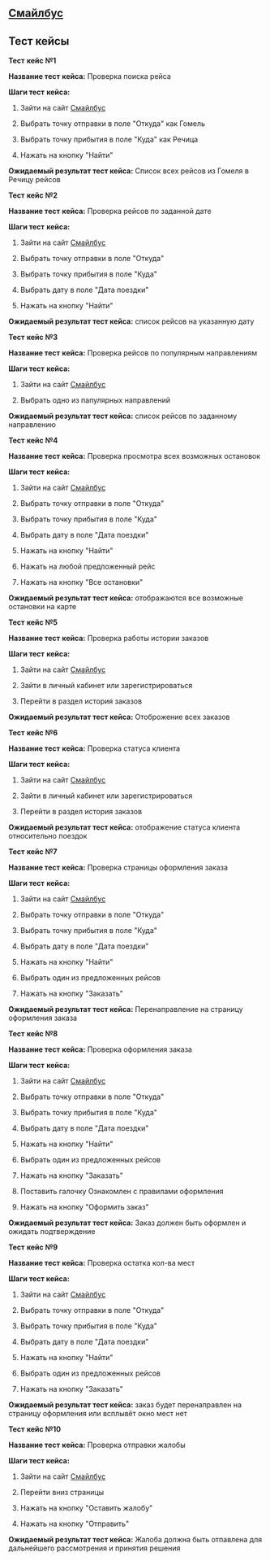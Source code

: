 ## **[Смайлбус](https://618.by/)**

## **Тест кейсы**

**Тест** **кейс №1**

**Название тест** **кейса:** Проверка поиска рейса

**Шаги тест** **кейса:**

1. Зайти на сайт [Смайлбус](https://618.by/)

2. Выбрать точку отправки в поле "Откуда" как Гомель

3. Выбрать точку прибытия в поле "Куда" как Речица

4. Нажать на кнопку "Найти"

**Ожидаемый результат тест кейса:**  Список всех рейсов из Гомеля в Речицу рейсов



**Тест** **кейс №2**

**Название тест** **кейса:** Проверка рейсов по заданной дате

**Шаги тест** **кейса:**

1. Зайти на сайт [Смайлбус](https://618.by/)

2. Выбрать точку отправки в поле "Откуда"

3. Выбрать точку прибытия в поле "Куда"

4. Выбрать дату в поле "Дата поездки"

5. Нажать на кнопку "Найти"

**Ожидаемый результат тест кейса:** список рейсов на указанную дату



**Тест** **кейс №3**

**Название тест** **кейса:** Проверка рейсов по популярным направлениям

**Шаги тест** **кейса:**

1. Зайти на сайт [Смайлбус](https://618.by/)

2. Выбрать одно из папулярных направлений

**Ожидаемый результат тест кейса:** список рейсов по заданному направлению



**Тест** **кейс №4**

**Название тест** **кейса:** Проверка просмотра всех возможных остановок

**Шаги тест** **кейса:**

1. Зайти на сайт [Смайлбус](https://618.by/)

2. Выбрать точку отправки в поле "Откуда"

3. Выбрать точку прибытия в поле "Куда"

4. Выбрать дату в поле "Дата поездки"

5. Нажать на кнопку "Найти"

6. Нажать на любой предложенный рейс

7. Нажать на кнопку "Все остановки"


**Ожидаемый результат тест кейса:** отображаются все возможные остановки на карте



**Тест** **кейс №5**

**Название тест** **кейса:** Проверка работы истории заказов

**Шаги тест** **кейса:**

1. Зайти на сайт [Смайлбус](https://618.by/)

2. Зайти в личный кабинет или зарегистрироваться 

3. Перейти в раздел история заказов

**Ожидаемый результат тест кейса:** Отоброжение всех заказов



**Тест** **кейс №6**

**Название тест** **кейса:** Проверка статуса клиента

**Шаги тест** **кейса:**

1. Зайти на сайт [Смайлбус](https://618.by/)

2. Зайти в личный кабинет или зарегистрироваться 

3. Перейти в раздел история заказов

**Ожидаемый результат тест кейса:** отображение статуса клиента относительно поездок



**Тест** **кейс №7**

**Название тест** **кейса:** Проверка страницы оформления заказа

**Шаги тест** **кейса:**

1. Зайти на сайт [Смайлбус](https://618.by/)

2. Выбрать точку отправки в поле "Откуда"

3. Выбрать точку прибытия в поле "Куда"

4. Выбрать дату в поле "Дата поездки"

5. Нажать на кнопку "Найти"

6. Выбрать один из предложенных рейсов

7. Нажать на кнопку "Заказать"

**Ожидаемый результат тест кейса:** Перенаправление на страницу оформления заказа 



**Тест** **кейс №8**

**Название тест** **кейса:** Проверка оформления заказа

**Шаги тест** **кейса:**

1. Зайти на сайт [Смайлбус](https://618.by/)

2. Выбрать точку отправки в поле "Откуда"

3. Выбрать точку прибытия в поле "Куда"

4. Выбрать дату в поле "Дата поездки"

5. Нажать на кнопку "Найти"

6. Выбрать один из предложенных рейсов

7. Нажать на кнопку "Заказать"

8. Поставить галочку Ознакомлен с правилами оформления

9. Нажать на кнопку "Оформить заказ"

**Ожидаемый результат тест кейса:** Заказ должен быть оформлен и ожидать подтверждение 



**Тест** **кейс №9**

**Название тест** **кейса:** Проверка остатка кол-ва мест 

**Шаги тест кейса:**

1. Зайти на сайт [Смайлбус](https://618.by/)

2. Выбрать точку отправки в поле "Откуда"

3. Выбрать точку прибытия в поле "Куда"

4. Выбрать дату в поле "Дата поездки"

5. Нажать на кнопку "Найти"

6. Выбрать один из предложенных рейсов

7. Нажать на кнопку "Заказать"

**Ожидаемый результат тест кейса:** заказ будет перенаправлен на страницу оформления или всплывёт окно мест нет



**Тест** **кейс №10**

**Название тест** **кейса:** Проверка отправки жалобы

**Шаги тест кейса:**

1. Зайти на сайт [Смайлбус](https://618.by/)

2. Перейти вниз страницы

3. Нажать на кнопку "Оставить жалобу"

4. Нажать на кнопку "Отправить"

**Ожидаемый результат тест кейса:** Жалоба должна быть отпавлена для дальнейшего рассмотрения и принятия решения

